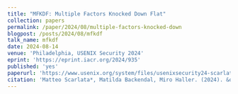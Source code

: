 ```yaml
---
title: "MFKDF: Multiple Factors Knocked Down Flat"
collection: papers
permalink: /paper/2024/08/multiple-factors-knocked-down
blogpost: /posts/2024/08/mfkdf
talk_name: mfkdf
date: 2024-08-14
venue: 'Philadelphia, USENIX Security 2024'
eprint: 'https://eprint.iacr.org/2024/935'
published: 'yes'
paperurl: 'https://www.usenix.org/system/files/usenixsecurity24-scarlata.pdf'
citation: 'Matteo Scarlata*, Matilda Backendal, Miro Haller. (2024). &quot;MFKDF: Multiple Factors Knocked Down Flat&quot;. <i>USENIX Security 2024</i>'
---
```

